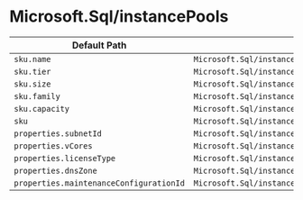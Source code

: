 # Microsoft.Sql/instancePools

| Default Path | Alias |
|---|---|
| `sku.name` | `Microsoft.Sql/instancePools/sku.name` |
| `sku.tier` | `Microsoft.Sql/instancePools/sku.tier` |
| `sku.size` | `Microsoft.Sql/instancePools/sku.size` |
| `sku.family` | `Microsoft.Sql/instancePools/sku.family` |
| `sku.capacity` | `Microsoft.Sql/instancePools/sku.capacity` |
| `sku` | `Microsoft.Sql/instancePools/sku` |
| `properties.subnetId` | `Microsoft.Sql/instancePools/subnetId` |
| `properties.vCores` | `Microsoft.Sql/instancePools/vCores` |
| `properties.licenseType` | `Microsoft.Sql/instancePools/licenseType` |
| `properties.dnsZone` | `Microsoft.Sql/instancePools/dnsZone` |
| `properties.maintenanceConfigurationId` | `Microsoft.Sql/instancePools/maintenanceConfigurationId` |

